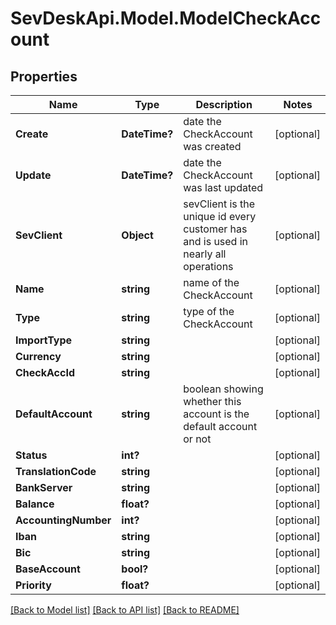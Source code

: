 # SevDeskApi.Model.ModelCheckAccount
## Properties

Name | Type | Description | Notes
------------ | ------------- | ------------- | -------------
**Create** | **DateTime?** | date the CheckAccount was created | [optional] 
**Update** | **DateTime?** | date the CheckAccount was last updated | [optional] 
**SevClient** | **Object** | sevClient is the unique id every customer has and is used in nearly all operations | [optional] 
**Name** | **string** | name of the CheckAccount | [optional] 
**Type** | **string** | type of the CheckAccount | [optional] 
**ImportType** | **string** |  | [optional] 
**Currency** | **string** |  | [optional] 
**CheckAccId** | **string** |  | [optional] 
**DefaultAccount** | **string** | boolean showing whether this account is the default account or not | [optional] 
**Status** | **int?** |  | [optional] 
**TranslationCode** | **string** |  | [optional] 
**BankServer** | **string** |  | [optional] 
**Balance** | **float?** |  | [optional] 
**AccountingNumber** | **int?** |  | [optional] 
**Iban** | **string** |  | [optional] 
**Bic** | **string** |  | [optional] 
**BaseAccount** | **bool?** |  | [optional] 
**Priority** | **float?** |  | [optional] 

[[Back to Model list]](../README.md#documentation-for-models) [[Back to API list]](../README.md#documentation-for-api-endpoints) [[Back to README]](../README.md)

